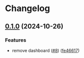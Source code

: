 # Changelog

## [0.1.0](https://github.com/joshlopes/ricardo-avaliacao/compare/frontend-v0.0.1...frontend-v0.1.0) (2024-10-26)


### Features

* remove dashboard ([#8](https://github.com/joshlopes/ricardo-avaliacao/issues/8)) ([fe46617](https://github.com/joshlopes/ricardo-avaliacao/commit/fe46617b8ab306e35f35d54fef40033fc4372b7a))
